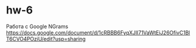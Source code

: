 # hw-6
Работа с Google NGrams https://docs.google.com/document/d/1cRBBB6FyqXJII71VaWtEiJ26OfivC1BlT6CVO4POziU/edit?usp=sharing
